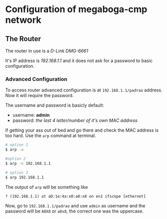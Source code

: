 # Configuration of megaboga-cmp network

## The Router

The router in use is a *D-Link DMG-6661*

It's IP address is *192.168.1.1* and it does not ask for a password to basic
configuration.

### Advanced Configuration

To access router advanced configuration is at `192.168.1.1/padrao` address.
Now it will require the password.

The username and password is basicly default:

* username: **admin**
* password: _the last 4 letter/number of it's own MAC address_

If getting your ass out of bed and go there and check the MAC address is too
hard.
Use the `arp` command at terminal.

```sh
# option 1
$ arp -a

#option 2
$ arp -n 192.168.1.1

# option 3
$ arp 192.168.1.1
```

The output of `arp` will be something like

```
? (192.168.1.1) at aD:1e:4a:x0:a8:x8 on en1 ifscope [ethernet]
```

Now, go to `192.168.1.1/padrao` and use `admin` as username and the password
will be `A8X8` or `a8x8`, the correct one was the uppercase.
